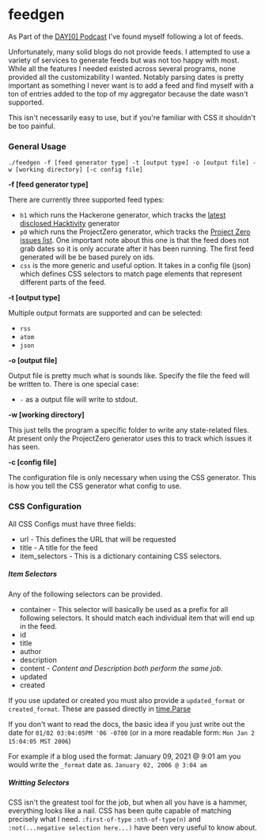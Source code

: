 # feedgen

As Part of the [DAY[0] Podcast](https://dayzerosec.com) I've found myself following a lot of feeds.

Unfortunately, many solid blogs do not provide feeds. I attempted to use a variety of services to generate feeds but was not too happy with most. While all the features I needed existed across several programs, none provided all the customizability I wanted. Notably parsing dates is pretty important as something I never want is to add a feed and find myself with a ton of entries added to the top of my aggregator because the date wasn't supported.

This isn't necessarily easy to use, but if you're familiar with CSS it shouldn't be too painful.

### General Usage

`./feedgen -f [feed generator type] -t [output type] -o [output file] -w [working directory] [-c config file]` 

**-f [feed generator type]**

There are currently three supported feed types:
 
 - `h1` which runs the Hackerone generator, which tracks the [latest disclosed Hacktivity](https://hackerone.com/hacktivity?querystring=&filter=type:public&order_direction=DESC&order_field=latest_disclosable_activity_at&followed_only=false) generator
 - `p0` which runs the ProjectZero generator, which tracks the [Project Zero issues list](https://bugs.chromium.org/p/project-zero/issues/list?q=&can=1&sort=-id). One important note about this one is that the feed does not grab dates so it is only accurate after it has been running. The first feed generated will be be based purely on ids.
 - `css` is the more generic and useful option. It takes in a config file (json) which defines CSS selectors to match page elements that represent different parts of the feed.

**-t [output type]**

Multiple output formats are supported and can be selected:

 - `rss`
 - `atom`
 - `json`

**-o [output file]**

Output file is pretty much what is sounds like. Specify the file the feed will be written to. There is one special case:

 - `-` as a output file will write to stdout.

**-w [working directory]**

This just tells the program a specific folder to write any state-related files. At present only the ProjectZero generator uses this to track which issues it has seen.

**-c [config file]**

The configuration file is only necessary when using the CSS generator. This is how you tell the CSS generator what config to use.

### CSS Configuration

All CSS Configs must have three fields:

 - url - This defines the URL that will be requested
 - title - A title for the feed
 - item_selectors - This is a dictionary containing CSS selectors.

##### Item Selectors

Any of the following selectors can be provided.

 - container - This selector will basically be used as a prefix for all following selectors. It should match each individual item that will end up in the feed.
 - id
 - title
 - author
 - description 
 - content - *Content and Description both perform the same job.*
 - updated
 - created

If you use updated or created you must also provide a `updated_format` or `created_format`. These are passed directly in [time.Parse](https://golangbyexample.com/parse-time-in-golang/)

If you don't want to read the docs, the basic idea if you just write out the date for `01/02 03:04:05PM '06 -0700` (or in a more readable form: `Mon Jan 2 15:04:05 MST 2006`)

For example if a blog used the format: January 09, 2021 @ 9:01 am you would write the `_format` date as. `January 02, 2006 @ 3:04 am`

##### Writting Selectors

CSS isn't the greatest tool for the job, but when all you have is a hammer, everything looks like a nail. CSS has been quite capable of matching precisely what I need. `:first-of-type` `:nth-of-type(n)` and `:not(...negative selection here...)` have been very useful to know about.
